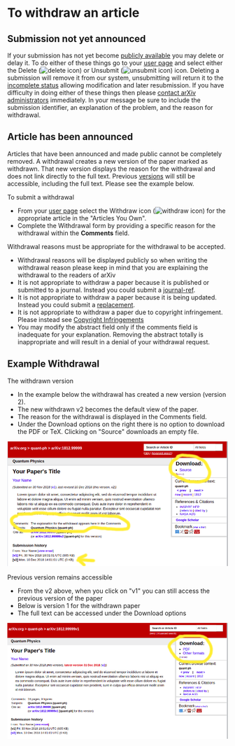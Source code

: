 To withdraw an article
======================

Submission not yet announced
----------------------------

If your submission has not yet become [publicly
available](None) you may delete or delay it. To do either
of these things go to your [user page](https://arxiv.org/user) and select
either the Delete (![delete icon](/images/delete.png)) or Unsubmit
(![unsubmit icon](/images/unsubmit.png)) icon. Deleting a submission
will remove it from our system, unsubmitting will return it to the
[incomplete status](/help/submit_status.md#incomplete) allowing modification and
later resubmission. If you have difficulty in doing either of these
things then please [contact arXiv administrators](/help/contact.md)
immediately. In your message be sure to include the submission
identifier, an explanation of the problem, and the reason for
withdrawal.

Article has been announced
--------------------------

Articles that have been announced and made public cannot be completely removed.  A withdrawal creates a new version of the paper marked as withdrawn. That new version displays the reason for the withdrawal and does not link directly to the full text. Previous [versions](/help/versions.md) will still be accessible, including the full text. Please see the example below.

To submit a withdrawal

- From your [user page](https://arxiv.org/user) select the Withdraw icon (![withdraw
icon](/images/withdraw.png)) for the appropriate article in the
"Articles You Own".
- Complete the Withdrawal form by providing a specific reason for the withdrawal within the
**Comments** field. 

Withdrawal reasons must be appropriate for the withdrawal to be accepted.

- Withdrawal reasons will be displayed publicly so when writing the withdrawal reason please keep in mind that you are explaining the withdrawal to the readers of arXiv
- It is not appropriate to withdraw a paper because it is published or submitted to a journal. Instead you could submit a [journal-ref](/help/jref.md).
- It is not appropriate to withdraw a paper because it is being updated. Instead you could submit a [replacement](/help/replace.md).
- It is not appropriate to withdraw a paper due to copyright infringement. Please instead see [Copyright Infringements](http://www.cornell.edu/copyright-infringement.cfm)
- You may modify the abstract field only if the comments field is inadequate for your explanation. Removing the abstract totally is inappropriate and will result in a denial of your withdrawal request.


Example Withdrawal
--------------------------

The withdrawn version
- In the example below the withdrawal has created a new version (version 2). 
- The new withdrawn v2 becomes the default view of the paper. 
- The reason for the withdrawal is displayed in the Comments field. 
- Under the Download options on the right there is no option to download the PDF or TeX. Clicking on "Source" downloads an empty file.

![withdarawal version 2](withdrawal-examplev2.png "withdarawal version 2")

Previous version remains accessible
- From the v2 above, when you click on "v1" you can still access the previous version of the paper
- Below is version 1 for the withdrawn paper
- The full text can be accessed under the Download options

![withdarawal version 1](withdrawal-examplev1.png "withdarawal version 1")


